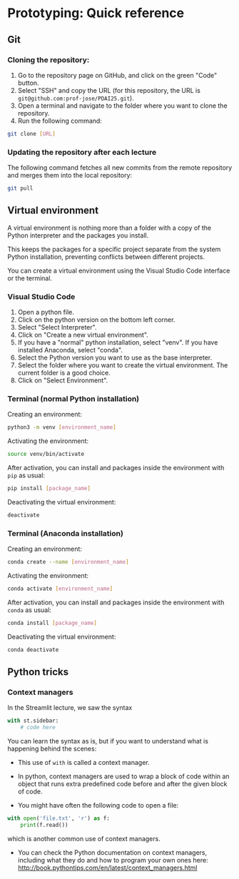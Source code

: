# Prototyping: Quick reference

## Git

### Cloning the repository:

1. Go to the repository page on GitHub, and click on the green "Code" button.
2. Select "SSH" and copy the URL (for this repository, the URL is `git@github.com:prof-jose/PDAI25.git`).
3. Open a terminal and navigate to the folder where you want to clone the repository.
4. Run the following command:

```bash
git clone [URL]
```

### Updating the repository after each lecture

The following command fetches all new commits from the remote repository and merges them into the local repository:

```bash
git pull
```

## Virtual environment

A virtual environment is nothing more than a folder with a copy of the Python interpreter and the packages you install. 

This keeps the packages for a specific project separate from the system Python installation, preventing conflicts between different projects.

You can create a virtual environment using the Visual Studio Code interface or the terminal.

### Visual Studio Code

1. Open a python file. 
2. Click on the python version on the bottom left corner.
3. Select "Select Interpreter".
4. Click on "Create a new virtual environment".
5. If you have a "normal" python installation, select "venv". If you have installed Anaconda, select "conda". 
6. Select the Python version you want to use as the base interpreter.
7. Select the folder where you want to create the virtual environment. The current folder is a good choice.
8. Click on "Select Environment".


### Terminal (normal Python installation)

Creating an environment:

```bash
python3 -m venv [environment_name]
```

Activating the environment:
```bash
source venv/bin/activate
```

After activation, you can install and packages inside the environment with `pip` as usual:

```bash
pip install [package_name]
```

Deactivating the virtual environment:

```bash
deactivate
```

### Terminal (Anaconda installation)

Creating an environment:

```bash
conda create --name [environment_name]
```

Activating the environment:
```bash
conda activate [environment_name]
```

After activation, you can install and packages inside the environment with `conda` as usual:

```bash
conda install [package_name]
```

Deactivating the virtual environment:

```bash
conda deactivate
```

## Python tricks

### Context managers

In the Streamlit lecture, we saw the syntax

```python
with st.sidebar:
    # code here
```

You can learn the syntax as is, but if you want to understand what is happening behind the scenes:

- This use of `with` is called a context manager.

- In python, context managers are used to 
wrap a block of code
within an object
that runs extra predefined code before and after the given block of code.

- You might have often the following code to open a file:

```python
with open('file.txt', 'r') as f:
    print(f.read())
```
which is another common use of context managers. 

- You can check the Python documentation on context managers, including what they do and how to program your own ones here: http://book.pythontips.com/en/latest/context_managers.html



